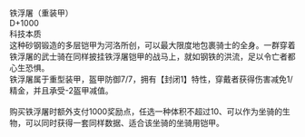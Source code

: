 <title>铁浮屠</title>
<meta name="GENERATOR" content="WinCHM">
<meta http-equiv="Content-Type" content="text/html; charset=gb2312">
<br>
<br>铁浮屠（重装甲） 
<br>D+1000 
<br>科技本质 
<br>这种砂钢锻造的多层铠甲为河洛所创，可以最大限度地包裹骑士的全身。一群穿着铁浮屠的武士骑在同样披挂铁浮屠铠甲的战马上，就如钢铁的洪流，足以令亡者都心生恐惧。 
<br>铁浮屠属于重型装甲，盔甲防御7/7，拥有【封闭1】特性，穿戴者获得伤害减免1/精金，并且承受-2盔甲减值。 
<br>
<br>购买铁浮屠时额外支付1000奖励点，任选一种体积不超过10、可以作为坐骑的生物，可以同时获得一套同样数据、适合该坐骑的坐骑用铠甲。 